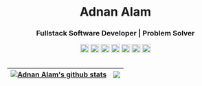 <h1 align="center">Adnan Alam</h1>
<h3 align="center">Fullstack Software Developer | Problem Solver</h3>


<div align="center">
  <code><img height="20" alt="Python" src="https://raw.githubusercontent.com/yurijserrano/Github-Profile-Readme-Logos/master/programming%20languages/python.svg"></code>
  <code><img height="20" alt="JavaScript" src="https://raw.githubusercontent.com/yurijserrano/Github-Profile-Readme-Logos/master/programming%20languages/javascript.svg"></code>
  <code><img height="20" alt="Django" src="https://raw.githubusercontent.com/yurijserrano/Github-Profile-Readme-Logos/master/frameworks/django.svg"></code>
  <code><img height="20" alt="VueJS" src="https://raw.githubusercontent.com/yurijserrano/Github-Profile-Readme-Logos/master/frameworks/vuejs.svg"></code>
  <code><img height="20" alt="PostgreSQL" src="https://raw.githubusercontent.com/yurijserrano/Github-Profile-Readme-Logos/master/databases/postgresql.svg"></code>
  <code><img height="20" alt="MySQL" src="https://raw.githubusercontent.com/yurijserrano/Github-Profile-Readme-Logos/master/databases/mysql.svg"></code>
  <code><img height="20" alt="Redis" src="https://raw.githubusercontent.com/yurijserrano/Github-Profile-Readme-Logos/master/databases/redis.svg"></code>
</div>

<br/>

| <a href="[https://github.com/adnan-alam/github-readme-stats](https://github-readme-stats.vercel.app/api?username=adnan-alam&show_icons=true&include_all_commits=true&count_private=true&hide=contribs,issues&theme=buefy&hide_border=true)"><img align="center" src="https://github-readme-stats.vercel.app/api?username=adnan-alam&show_icons=true&include_all_commits=true&count_private=true&hide=contribs,issues&theme=buefy&hide_border=true" alt="Adnan Alam's github stats" /></a> | <a href="[https://github.com/adnan-alam/github-readme-stats](https://github-readme-stats.vercel.app/api/top-langs/?username=adnan-alam&hide=jupyter%20notebook,css,html&theme=buefy&hide_border=true)"><img align="center" src="https://github-readme-stats.vercel.app/api/top-langs/?username=adnan-alam&hide=jupyter%20notebook,css,html&theme=buefy&hide_border=true" /></a> |
| ------------- | ------------- |
